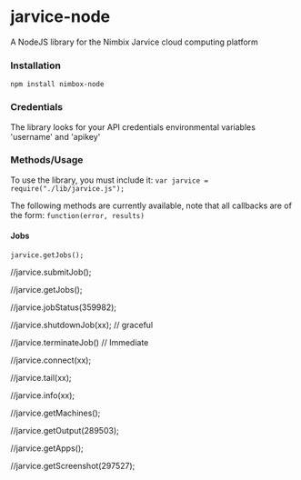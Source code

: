 # jarvice-node

A NodeJS library for the Nimbix Jarvice cloud computing platform

### Installation
`npm install nimbox-node`

### Credentials
The library looks for your API credentials environmental variables 'username' and 'apikey'

### Methods/Usage
To use the library, you must include it:
`var jarvice = require("./lib/jarvice.js");`

The following methods are currently available, note that all callbacks are of the form: `function(error, results)`
#### Jobs
`jarvice.getJobs();`

//jarvice.submitJob();

//jarvice.getJobs();

//jarvice.jobStatus(359982);


//jarvice.shutdownJob(xx);   // graceful

//jarvice.terminateJob()   // Immediate

//jarvice.connect(xx);

//jarvice.tail(xx);

//jarvice.info(xx);

//jarvice.getMachines();

//jarvice.getOutput(289503);

//jarvice.getApps();

//jarvice.getScreenshot(297527);
